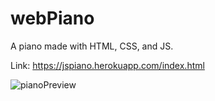 # webPiano
A piano made with HTML, CSS, and JS.

Link: https://jspiano.herokuapp.com/index.html

![pianoPreview](https://user-images.githubusercontent.com/61432155/87741481-a1bf5b00-c7b2-11ea-822f-ea537295175b.png)
